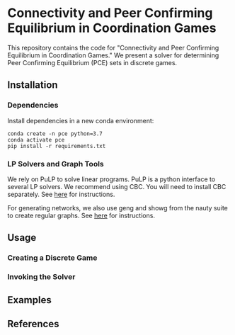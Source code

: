 # Connectivity and Peer Confirming Equilibrium in Coordination Games

This repository contains the code for "Connectivity and Peer Confirming Equilibrium in Coordination Games." We present a solver for determining Peer Confirming Equilibrium (PCE) sets in discrete games. 

## Installation

### Dependencies
Install dependencies in a new conda environment:
```
conda create -n pce python=3.7
conda activate pce
pip install -r requirements.txt
```

### LP Solvers and Graph Tools
We rely on PuLP to solve linear programs. PuLP is a python interface to several LP solvers. We recommend using CBC. You will need to install CBC separately. See [here](https://coin-or.github.io/pulp/guides/how_to_configure_solvers.html) for instructions.

For generating networks, we also use geng and showg from the nauty suite to create regular graphs. See [here](https://pallini.di.uniroma1.it/) for instructions. 

## Usage

### Creating a Discrete Game

### Invoking the Solver


## Examples


## References